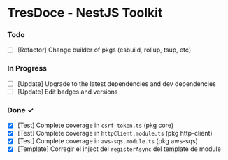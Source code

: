 # TresDoce - NestJS Toolkit

### Todo
- [ ] [Refactor] Change builder of pkgs (esbuild, rollup, tsup, etc)

### In Progress
- [ ] [Update] Upgrade to the latest dependencies and dev dependencies 
- [ ] [Update] Edit badges and versions 

### Done ✓
- [x] [Test] Complete coverage in `csrf-token.ts` (pkg core)
- [x] [Test] Complete coverage in `httpClient.module.ts` (pkg http-client)
- [x] [Test] Complete coverage in `aws-sqs.module.ts` (pkg aws-sqs)
- [x] [Template] Corregir el inject del `registerAsync` del template de module
